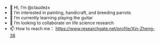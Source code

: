 - 👋 Hi, I’m @claudezx
- 👀 I’m interested in painting, handicraft, and breeding parrots
- 🌱 I’m currently learning playing the guitar
- 💞️ I’m looking to collaborate on life science research
- 📫 How to reach me： https://www.researchgate.net/profile/Xin-Zheng-38

<!---
claudezx/claudezx is a ✨ special ✨ repository because its `README.md` (this file) appears on your GitHub profile.
You can click the Preview link to take a look at your changes.
--->

